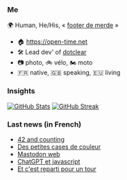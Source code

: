 ### Me

🌍 Human, He/His, « [footer de merde](https://open-time.net/post/2013/07/17/La-veritable-histoire-du-Footer-de-merde-) » 
* 🏠 https://open-time.net 
* 🛠️ Lead dev' of [dotclear](https://git.dotclear.org/dev/dotclear)
* 📷 photo, 🚲 vélo, 🏍️ moto 
* 🇫🇷 native, 🇬🇧 speaking, 🇪🇺 living

### Insights

[![GitHub Stats](https://github-readme-stats.vercel.app/api?username=franck-paul)](https://github.com/franck-paul)
[![GitHub Streak](https://github-readme-streak-stats.herokuapp.com?user=franck-paul)](https://git.io/streak-stats)

### Last news (in French)

<!-- BLOG-POST-LIST:START -->
- [42 and counting](https://open-time.net/post/2023/01/11/42-and-counting)
- [Des petites cases de couleur](https://open-time.net/post/2023/01/10/Des-petites-cases-de-couleur)
- [Mastodon web](https://open-time.net/post/2023/01/09/Mastodon-web)
- [ChatGPT et javascript](https://open-time.net/post/2023/01/08/ChatGPT-et-javascript)
- [Et c&#39;est reparti pour un tour](https://open-time.net/post/2023/01/07/Et-c-est-reparti-pour-un-tour)
<!-- BLOG-POST-LIST:END -->
